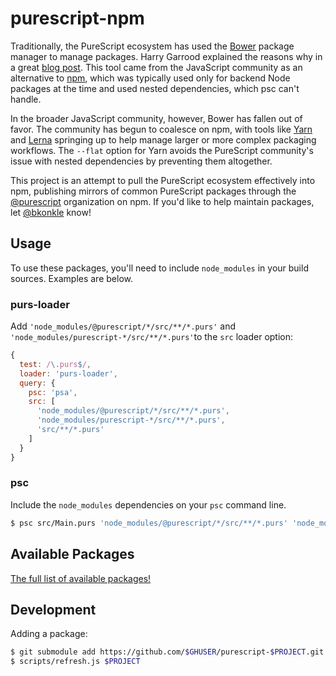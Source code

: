# purescript-npm

Traditionally, the PureScript ecosystem has used the [Bower](https://bower.io/) package manager to manage packages. Harry Garrood explained the reasons why in a great [blog post](http://harry.garrood.me/blog/purescript-why-bower/). This tool came from the JavaScript community as an alternative to [npm](https://www.npmjs.com/), which was typically used only for backend Node packages at the time and used nested dependencies, which psc can't handle.

In the broader JavaScript community, however, Bower has fallen out of favor. The community has begun to coalesce on npm, with tools like [Yarn](https://yarnpkg.com/en/) and [Lerna](https://lernajs.io/) springing up to help manage larger or more complex packaging workflows. The `--flat` option for Yarn avoids the PureScript community's issue with nested dependencies by preventing them altogether.

This project is an attempt to pull the PureScript ecosystem effectively into npm, publishing mirrors of common PureScript packages through the [@purescript](https://www.npmjs.com/org/purescript) organization on npm. If you'd like to help maintain packages, let [@bkonkle](https://github.com/bkonkle) know!

## Usage

To use these packages, you'll need to include `node_modules` in your build sources. Examples are below.

### purs-loader

Add `'node_modules/@purescript/*/src/**/*.purs'` and `'node_modules/purescript-*/src/**/*.purs'`to the `src` loader option:

```js
{
  test: /\.purs$/,
  loader: 'purs-loader',
  query: {
    psc: 'psa',
    src: [
      'node_modules/@purescript/*/src/**/*.purs',
      'node_modules/purescript-*/src/**/*.purs',
      'src/**/*.purs'
    ]
  }
}
```

### psc

Include the `node_modules` dependencies on your `psc` command line.

```sh
$ psc src/Main.purs 'node_modules/@purescript/*/src/**/*.purs' 'node_modules/purescript-*/src/**/*.purs'
```

## Available Packages

[The full list of available packages!](https://www.npmjs.com/org/purescript)

## Development

Adding a package:

```sh
$ git submodule add https://github.com/$GHUSER/purescript-$PROJECT.git packages/$PROJECT
$ scripts/refresh.js $PROJECT
```
